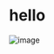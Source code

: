 # hello 
 ![image](https://github.com/user-attachments/assets/9d50e283-8e01-4491-b621-7b9010f952b2)
